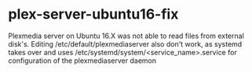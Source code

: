 # plex-server-ubuntu16-fix
Plexmedia server on Ubuntu 16.X was not able to read files from external disk's. Editing /etc/default/plexmediaserver also don't work, as systemd takes over and uses /etc/systemd/system/&lt;service_name>.service for configuration of the plexmediaserver daemon
